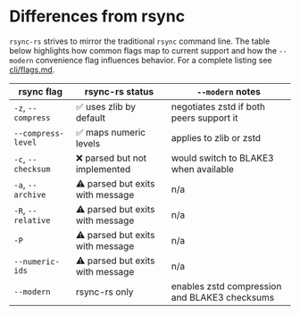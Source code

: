 # Differences from rsync

`rsync-rs` strives to mirror the traditional `rsync` command line. The table
below highlights how common flags map to current support and how the
`--modern` convenience flag influences behavior. For a complete listing see
[cli/flags.md](cli/flags.md).

| rsync flag | rsync-rs status | `--modern` notes |
|------------|-----------------|------------------|
| `-z`, `--compress` | ✅ uses zlib by default | negotiates zstd if both peers support it |
| `--compress-level` | ✅ maps numeric levels | applies to zlib or zstd |
| `-c`, `--checksum` | ❌ parsed but not implemented | would switch to BLAKE3 when available |
| `-a`, `--archive` | ⚠️ parsed but exits with message | n/a |
| `-R`, `--relative` | ⚠️ parsed but exits with message | n/a |
| `-P` | ⚠️ parsed but exits with message | n/a |
| `--numeric-ids` | ⚠️ parsed but exits with message | n/a |
| `--modern` | rsync-rs only | enables zstd compression and BLAKE3 checksums |

